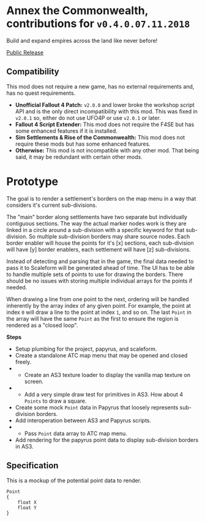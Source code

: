 # Annex the Commonwealth, contributions for `v0.4.0.07.11.2018`
Build and expand empires across the land like never before!

[Public Release](https://www.nexusmods.com/fallout4/mods/32170)

## Compatibility
This mod does not require a new game, has no external requirements and, has no quest requirements.

* **Unofficial Fallout 4 Patch:** `v2.0.0` and lower broke the workshop script API and is the only direct incompatibility with this mod. This was fixed in `v2.0.1` so, either do not use UFO4P or use `v2.0.1` or later.
* **Fallout 4 Script Extender:** This mod does not require the F4SE but has some enhanced features if it is installed.
* **Sim Settlements & Rise of the Commonwealth:** This mod does not require these mods but has some enhanced features.
* **Otherwise:** This mod is not incompatible with any other mod. That being said, it may be redundant with certain other mods.

# Prototype
The goal is to render a settlement's borders on the map menu in a way that considers it's current sub-divisions.

The "main" border along settlements have two separate but individually contiguous sections. The way the actual marker nodes work is they are linked in a circle around a sub-division with a specific keyword for that sub-division. So multiple sub-division borders may share source nodes. Each border enabler will house the points for it's [x] sections, each sub-division will have [y] border enablers, each settlement will have [z] sub-divisions.

Instead of detecting and parsing that in the game, the final data needed to pass it to Scaleform will be generated ahead of time. The UI has to be able to handle multiple sets of points to use for drawing the borders. There should be no issues with storing multiple individual arrays for the points if needed.

When drawing a line from one point to the next, ordering will be handled inherently by the array index of any given point. For example, the point at index `0` will draw a line to the point at index `1`, and so on. The last `Point` in the array will have the same `Point` as the first to ensure the region is rendered as a "closed loop".

**Steps**
* Setup plumbing for the project, papyrus, and scaleform.
* Create a standalone ATC map menu that may be opened and closed freely.
* * Create an AS3 texture loader to display the vanilla map texture on screen.
* * Add a very simple draw test for primitives in AS3. How about 4 `Points` to draw a square.
* Create some mock `Point` data in Papyrus that loosely represents sub-division borders.
* Add interoperation between AS3 and Papyrus scripts.
* * Pass `Point` data array to ATC map menu.
* Add rendering for the papyrus point data to display sub-division borders in AS3.


## Specification
This is a mockup of the potential point data to render.
```
Point
{
    float X
    float Y
}
```
